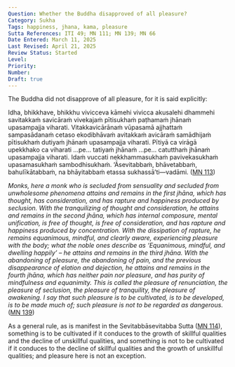 ```yaml
---
Question: Whether the Buddha disapproved of all pleasure?
Category: Sukha
Tags: happiness, jhana, kama, pleasure
Sutta References: ITI 49; MN 111; MN 139; MN 66
Date Entered: March 11, 2025
Last Revised: April 21, 2025
Review Status: Started
Level:
Priority:
Number: 
Draft: true
---
```


The Buddha did not disapprove of all pleasure, for it is said explicitly:

Idha, bhikkhave, bhikkhu vivicceva kāmehi vivicca akusalehi dhammehi savitakkaṁ savicāraṁ vivekajaṁ pītisukhaṁ paṭhamaṁ jhānaṁ upasampajja viharati. Vitakkavicārānaṁ vūpasamā ajjhattaṁ sampasādanaṁ cetaso ekodibhāvaṁ avitakkaṁ avicāraṁ samādhijaṁ pītisukhaṁ dutiyaṁ jhānaṁ upasampajja viharati. Pītiyā ca virāgā upekkhako ca viharati …pe… tatiyaṁ jhānaṁ …pe… catutthaṁ jhānaṁ upasampajja viharati. Idaṁ vuccati nekkhammasukhaṁ pavivekasukhaṁ upasamasukhaṁ sambodhisukhaṁ. ‘Āsevitabbaṁ, bhāvetabbaṁ, bahulīkātabbaṁ, na bhāyitabbaṁ etassa sukhassā’ti—vadāmi. ([MN 113](https://suttacentral.net/mn139/pli/ms?lang=en&layout=plain&reference=none&notes=asterisk&highlight=false&script=latin))

*Monks, here a monk who is secluded from sensuality and secluded from unwholesome phenomena attains and remains in the first jhāna, which has thought, has consideration, and has rapture and happiness produced by seclusion. With the tranquilizing of thought and consideration, he attains and remains in the second jhāna, which has internal composure, mental unification, is free of thought, is free of consideration, and has rapture and happiness produced by concentration. With the dissipation of rapture, he remains equanimous, mindful, and clearly aware, experiencing pleasure with the body; what the noble ones describe as ‘Equanimous, mindful, and dwelling happily’ – he attains and remains in the third jhāna. With the abandoning of pleasure, the abandoning of pain, and the previous disappearance of elation and dejection, he attains and remains in the fourth jhāna, which has neither pain nor pleasure, and has purity of mindfulness and equanimity. This is called the pleasure of renunciation, the pleasure of seclusion, the pleasure of tranquility, the pleasure of awakening. I say that such pleasure is to be cultivated, is to be developed, is to be made much of; such pleasure is not to be regarded as dangerous.* ([MN 139](https://suttacentral.net/mn139/en/suddhaso?lang=en&reference=none&highlight=false))

As a general rule, as is manifest in the Sevitabbāsevitabba Sutta ([MN 114](https://suttacentral.net/mn114/en/sujato?lang=en&layout=plain&reference=none&notes=asterisk&highlight=false&script=latin)), something is to be cultivated if it conduces to the growth of skillful qualities and the decline of unskillful qualities, and something is not to be cultivated if it conduces to the decline of skillful qualities and the growth of unskillful qualities; and pleasure here is not an exception.

<!-- Notes: What should also be added are references to suttas wherein the Buddha is described as abiding in jhāna. There is also of course the fact that the jhāna’s are included in the Noble Eightfold Path. I do wonder, though, if there is not a more explicit statement in the Canon along these lines. -->